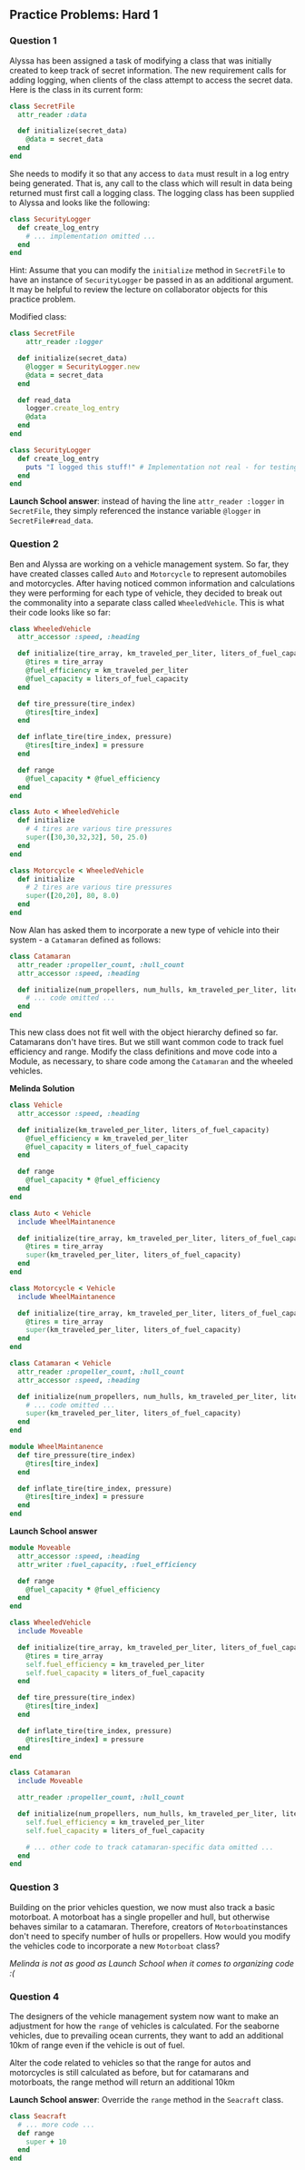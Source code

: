 ## Practice Problems: Hard 1

### Question 1

Alyssa has been assigned a task of modifying a class that was initially created to keep track of secret information. The new requirement calls for adding logging, when clients of the class attempt to access the secret data. Here is the class in its current form:
``` ruby
class SecretFile
  attr_reader :data

  def initialize(secret_data)
    @data = secret_data
  end
end
```
She needs to modify it so that any access to `data` must result in a log entry being generated. That is, any call to the class which will result in data being returned must first call a logging class. The logging class has been supplied to Alyssa and looks like the following:
``` ruby
class SecurityLogger
  def create_log_entry
    # ... implementation omitted ...
  end
end
```
Hint: Assume that you can modify the `initialize` method in `SecretFile` to have an instance of `SecurityLogger` be passed in as an additional argument. It may be helpful to review the lecture on collaborator objects for this practice problem.

Modified class:
``` ruby
class SecretFile
    attr_reader :logger

  def initialize(secret_data)
    @logger = SecurityLogger.new
    @data = secret_data
  end

  def read_data
    logger.create_log_entry
    @data
  end
end

class SecurityLogger
  def create_log_entry
    puts "I logged this stuff!" # Implementation not real - for testing!
  end
end
```

**Launch School answer**: instead of having the line `attr_reader :logger` in `SecretFile`, they simply referenced the instance variable `@logger` in `SecretFile#read_data`.


### Question 2

Ben and Alyssa are working on a vehicle management system. So far, they have created classes called `Auto` and `Motorcycle` to represent automobiles and motorcycles. After having noticed common information and calculations they were performing for each type of vehicle, they decided to break out the commonality into a separate class called `WheeledVehicle`. This is what their code looks like so far:
``` ruby
class WheeledVehicle
  attr_accessor :speed, :heading

  def initialize(tire_array, km_traveled_per_liter, liters_of_fuel_capacity)
    @tires = tire_array
    @fuel_efficiency = km_traveled_per_liter
    @fuel_capacity = liters_of_fuel_capacity
  end

  def tire_pressure(tire_index)
    @tires[tire_index]
  end

  def inflate_tire(tire_index, pressure)
    @tires[tire_index] = pressure
  end

  def range
    @fuel_capacity * @fuel_efficiency
  end
end

class Auto < WheeledVehicle
  def initialize
    # 4 tires are various tire pressures
    super([30,30,32,32], 50, 25.0)
  end
end

class Motorcycle < WheeledVehicle
  def initialize
    # 2 tires are various tire pressures
    super([20,20], 80, 8.0)
  end
end
```
Now Alan has asked them to incorporate a new type of vehicle into their system - a `Catamaran` defined as follows:
``` ruby
class Catamaran
  attr_reader :propeller_count, :hull_count
  attr_accessor :speed, :heading

  def initialize(num_propellers, num_hulls, km_traveled_per_liter, liters_of_fuel_capacity)
    # ... code omitted ...
  end
end
```
This new class does not fit well with the object hierarchy defined so far. Catamarans don't have tires. But we still want common code to track fuel efficiency and range. Modify the class definitions and move code into a Module, as necessary, to share code among the `Catamaran` and the wheeled vehicles.

**Melinda Solution**
``` ruby
class Vehicle
  attr_accessor :speed, :heading

  def initialize(km_traveled_per_liter, liters_of_fuel_capacity)
    @fuel_efficiency = km_traveled_per_liter
    @fuel_capacity = liters_of_fuel_capacity
  end

  def range
    @fuel_capacity * @fuel_efficiency
  end
end

class Auto < Vehicle
  include WheelMaintanence

  def initialize(tire_array, km_traveled_per_liter, liters_of_fuel_capacity)
    @tires = tire_array
    super(km_traveled_per_liter, liters_of_fuel_capacity)
  end
end

class Motorcycle < Vehicle
  include WheelMaintanence

  def initialize(tire_array, km_traveled_per_liter, liters_of_fuel_capacity)
    @tires = tire_array
    super(km_traveled_per_liter, liters_of_fuel_capacity)
  end
end

class Catamaran < Vehicle
  attr_reader :propeller_count, :hull_count
  attr_accessor :speed, :heading

  def initialize(num_propellers, num_hulls, km_traveled_per_liter, liters_of_fuel_capacity)
    # ... code omitted ...
    super(km_traveled_per_liter, liters_of_fuel_capacity)
  end
end

module WheelMaintanence
  def tire_pressure(tire_index)
    @tires[tire_index]
  end

  def inflate_tire(tire_index, pressure)
    @tires[tire_index] = pressure
  end
end


```

**Launch School answer**
``` ruby
module Moveable
  attr_accessor :speed, :heading
  attr_writer :fuel_capacity, :fuel_efficiency

  def range
    @fuel_capacity * @fuel_efficiency
  end
end

class WheeledVehicle
  include Moveable

  def initialize(tire_array, km_traveled_per_liter, liters_of_fuel_capacity)
    @tires = tire_array
    self.fuel_efficiency = km_traveled_per_liter
    self.fuel_capacity = liters_of_fuel_capacity
  end

  def tire_pressure(tire_index)
    @tires[tire_index]
  end

  def inflate_tire(tire_index, pressure)
    @tires[tire_index] = pressure
  end
end

class Catamaran
  include Moveable

  attr_reader :propeller_count, :hull_count

  def initialize(num_propellers, num_hulls, km_traveled_per_liter, liters_of_fuel_capacity)
    self.fuel_efficiency = km_traveled_per_liter
    self.fuel_capacity = liters_of_fuel_capacity

    # ... other code to track catamaran-specific data omitted ...
  end
end
```


### Question 3

Building on the prior vehicles question, we now must also track a basic motorboat. A motorboat has a single propeller and hull, but otherwise behaves similar to a catamaran. Therefore, creators of `Motorboat`instances don't need to specify number of hulls or propellers. How would you modify the vehicles code to incorporate a new `Motorboat` class?

*Melinda is not as good as Launch School when it comes to organizing code :(*


### Question 4

The designers of the vehicle management system now want to make an adjustment for how the `range` of vehicles is calculated. For the seaborne vehicles, due to prevailing ocean currents, they want to add an additional 10km of range even if the vehicle is out of fuel.

Alter the code related to vehicles so that the range for autos and motorcycles is still calculated as before, but for catamarans and motorboats, the range method will return an additional 10km

**Launch School answer**:
Override the `range` method in the `Seacraft` class.
``` ruby
class Seacraft
  # ... more code ...
  def range
    super + 10
  end
end
```
